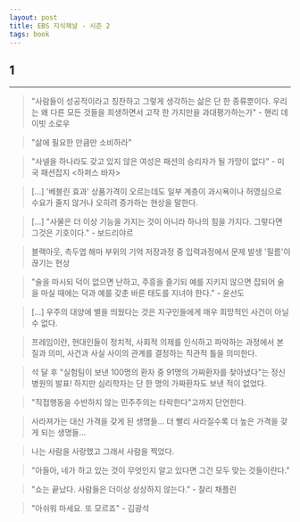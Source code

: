 ```yaml
---
layout: post
title: EBS 지식채널 - 시즌 2
tags: book
---
```


## 1

-----

> "사람들이 성공적이라고 칭찬하고 그렇게 생각하는 삶은 단 한 종류뿐이다. 우리는 왜 다른 모든 것들을 희생하면서 고작 한 가지만을 과대평가하는가" - 핸리 데이빗 소로우

> "삶에 필요한 만큼만 소비하라"

> "사넬을 하나라도 갖고 있지 않은 여성은 패션의 승리자가 될 가망이 없다" - 미국 패션잡지 <하퍼스 바자>

> [...] '베블린 효과' 상품가격이 오르는데도 일부 계층이 과시욕이나 허영심으로 수요가 줄지 않거나 오히려 증가하는 현상을 말한다.

> [...] "사물은 더 이상 기능을 가지는 것이 아니라 하나의 힘을 가지다. 그렇다면 그것은 기호이다." - 보드리야르

> 블랙아웃, 측두엽 해마 부위의 기억 저장과정 중 입력과정에서 문제 발생 '필름'이 끊기는 현상

> "술을 마시되 덕이 없으면 난하고, 주흥을 즐기되 예를 지키지 않으면 잡되어 술을 마실 때에는 덕과 예를 갖춘 바른 태도를 지녀야 한다." - 윤선도

> [...] 우주의 대양에 별을 띄웠다는 것은 지구인들에게 매우 희망적인 사건이 아닐 수 없다.

> 프레임이란, 현대인들이 정치적, 사회적 의제를 인식하고 파악하는 과정에서 본질과 의미, 사건과 사실 사이의 관계를 결정하는 직관적 틀을 의미한다.

> 석 달 후 "실험팀이 보낸 100명의 환자 중 91명의 가짜환자를 찾아냈다"는 정신병원의 발표! 하지만 심리학자는 단 한 명의 가짜환자도 보낸 적이 없었다.

> "직접행동을 수반하지 않는 민주주의는 타락한다"고까지 단언한다.

> 사라져가는 대신 가격을 갖게 된 생명들... 더 빨리 사라질수록 더 높은 가격을 갖게 되는 생명들...

> 나는 사람을 사랑했고 그래서 사람을 찍었다.

> "아들아, 네가 하고 있는 것이 무엇인지 알고 있다면 그건 모두 맞는 것들이란다."

> "쇼는 끝났다. 사람들은 더이상 상상하지 않는다." - 찰리 채플린

> "아쉬워 마세요. 또 모르죠" - 김광석











